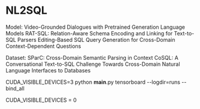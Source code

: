 # NL2SQL
Model:
Video-Grounded Dialogues with Pretrained Generation Language Models
RAT-SQL: Relation-Aware Schema Encoding and Linking for Text-to-SQL Parsers
Editing-Based SQL Query Generation for Cross-Domain Context-Dependent Questions

Dataset:
SParC: Cross-Domain Semantic Parsing in Context
CoSQL: A Conversational Text-to-SQL Challenge Towards Cross-Domain Natural Language Interfaces to Databases

CUDA_VISIBLE_DEVICES=3 python __main__.py 
tensorboard --logdir=runs --bind_all

CUDA_VISIBLE_DEVICES = 0